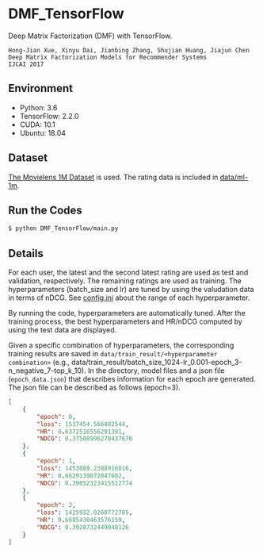 # DMF_TensorFlow

Deep Matrix Factorization (DMF) with TensorFlow.

```
Hong-Jian Xue, Xinyu Dai, Jianbing Zhang, Shujian Huang, Jiajun Chen
Deep Matrix Factorization Models for Recommender Systems
IJCAI 2017
```

## Environment

- Python: 3.6
- TensorFlow: 2.2.0
- CUDA: 10.1
- Ubuntu: 18.04

## Dataset

[The Movielens 1M Dataset](http://grouplens.org/datasets/movielens/1m/) is used. The rating data is included in [data/ml-1m](https://github.com/ktsukuda/DMF_TensorFlow/tree/master/data/ml-1m).

## Run the Codes

```bash
$ python DMF_TensorFlow/main.py
```

## Details

For each user, the latest and the second latest rating are used as test and validation, respectively. The remaining ratings are used as training. The hyperparameters (batch_size and lr) are tuned by using the valudation data in terms of nDCG. See [config.ini](https://github.com/ktsukuda/DMF_TensorFlow/blob/master/DMF_TensorFlow/config.ini) about the range of each hyperparameter.

By running the code, hyperparameters are automatically tuned. After the training process, the best hyperparameters and HR/nDCG computed by using the test data are displayed.

Given a specific combination of hyperparameters, the corresponding training results are saved in `data/train_result/<hyperparameter combination>` (e.g., data/train_result/batch_size_1024-lr_0.001-epoch_3-n_negative_7-top_k_10). In the directory, model files and a json file (`epoch_data.json`) that describes information for each epoch are generated. The json file can be described as follows (epoch=3).

```json
[
    {
        "epoch": 0,
        "loss": 1537454.566482544,
        "HR": 0.6372516556291391,
        "NDCG": 0.37500996278437676
    },
    {
        "epoch": 1,
        "loss": 1453089.2388916016,
        "HR": 0.6629139072847682,
        "NDCG": 0.39052323415512774
    },
    {
        "epoch": 2,
        "loss": 1425932.0260772705,
        "HR": 0.6685430463576159,
        "NDCG": 0.3928732449048126
    }
]
```
